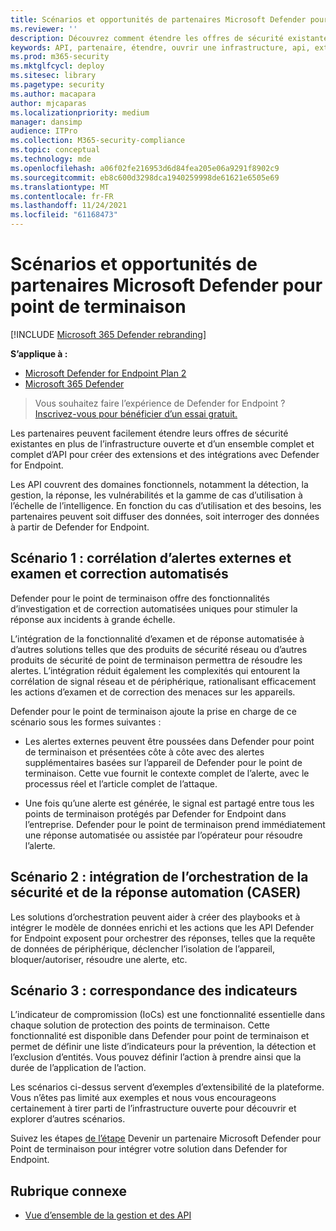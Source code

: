 ```yaml
---
title: Scénarios et opportunités de partenaires Microsoft Defender pour point de terminaison
ms.reviewer: ''
description: Découvrez comment étendre les offres de sécurité existantes en plus de l’infrastructure ouverte et d’un ensemble riche d’API pour créer des extensions et des intégrations avec Microsoft Defender pour endpoint
keywords: API, partenaire, étendre, ouvrir une infrastructure, api, extensions, intégrations, détection, gestion, réponse, vulnérabilités, intelligence
ms.prod: m365-security
ms.mktglfcycl: deploy
ms.sitesec: library
ms.pagetype: security
ms.author: macapara
author: mjcaparas
ms.localizationpriority: medium
manager: dansimp
audience: ITPro
ms.collection: M365-security-compliance
ms.topic: conceptual
ms.technology: mde
ms.openlocfilehash: a06f02fe216953d6d84fea205e06a9291f8902c9
ms.sourcegitcommit: eb8c600d3298dca1940259998de61621e6505e69
ms.translationtype: MT
ms.contentlocale: fr-FR
ms.lasthandoff: 11/24/2021
ms.locfileid: "61168473"
---
```

# <a name="microsoft-defender-for-endpoint-partner-opportunities-and-scenarios"></a>Scénarios et opportunités de partenaires Microsoft Defender pour point de terminaison

[!INCLUDE [Microsoft 365 Defender rebranding](../../includes/microsoft-defender.md)]

**S’applique à :**
- [Microsoft Defender for Endpoint Plan 2](https://go.microsoft.com/fwlink/p/?linkid=2154037)
- [Microsoft 365 Defender](https://go.microsoft.com/fwlink/?linkid=2118804)


> Vous souhaitez faire l’expérience de Defender for Endpoint ? [Inscrivez-vous pour bénéficier d’un essai gratuit.](https://signup.microsoft.com/create-account/signup?products=7f379fee-c4f9-4278-b0a1-e4c8c2fcdf7e&ru=https://aka.ms/MDEp2OpenTrial?ocid=docs-wdatp-exposedapis-abovefoldlink)


Les partenaires peuvent facilement étendre leurs offres de sécurité existantes en plus de l’infrastructure ouverte et d’un ensemble complet et complet d’API pour créer des extensions et des intégrations avec Defender for Endpoint. 

Les API couvrent des domaines fonctionnels, notamment la détection, la gestion, la réponse, les vulnérabilités et la gamme de cas d’utilisation à l’échelle de l’intelligence. En fonction du cas d’utilisation et des besoins, les partenaires peuvent soit diffuser des données, soit interroger des données à partir de Defender for Endpoint. 


## <a name="scenario-1-external-alert-correlation-and-automated-investigation-and-remediation"></a>Scénario 1 : corrélation d’alertes externes et examen et correction automatisés
Defender pour le point de terminaison offre des fonctionnalités d’investigation et de correction automatisées uniques pour stimuler la réponse aux incidents à grande échelle. 

L’intégration de la fonctionnalité d’examen et de réponse automatisée à d’autres solutions telles que des produits de sécurité réseau ou d’autres produits de sécurité de point de terminaison permettra de résoudre les alertes. L’intégration réduit également les complexités qui entourent la corrélation de signal réseau et de périphérique, rationalisant efficacement les actions d’examen et de correction des menaces sur les appareils.

Defender pour le point de terminaison ajoute la prise en charge de ce scénario sous les formes suivantes :

- Les alertes externes peuvent être poussées dans Defender pour point de terminaison et présentées côte à côte avec des alertes supplémentaires basées sur l’appareil de Defender pour le point de terminaison. Cette vue fournit le contexte complet de l’alerte, avec le processus réel et l’article complet de l’attaque.

- Une fois qu’une alerte est générée, le signal est partagé entre tous les points de terminaison protégés par Defender for Endpoint dans l’entreprise. Defender pour le point de terminaison prend immédiatement une réponse automatisée ou assistée par l’opérateur pour résoudre l’alerte.

## <a name="scenario-2-security-orchestration-and-automation-response-soar-integration"></a>Scénario 2 : intégration de l’orchestration de la sécurité et de la réponse automation (CASER)
Les solutions d’orchestration peuvent aider à créer des playbooks et à intégrer le modèle de données enrichi et les actions que les API Defender for Endpoint exposent pour orchestrer des réponses, telles que la requête de données de périphérique, déclencher l’isolation de l’appareil, bloquer/autoriser, résoudre une alerte, etc.

## <a name="scenario-3-indicators-matching"></a>Scénario 3 : correspondance des indicateurs 
L’indicateur de compromission (IoCs) est une fonctionnalité essentielle dans chaque solution de protection des points de terminaison. Cette fonctionnalité est disponible dans Defender pour point de terminaison et permet de définir une liste d’indicateurs pour la prévention, la détection et l’exclusion d’entités. Vous pouvez définir l’action à prendre ainsi que la durée de l’application de l’action.

Les scénarios ci-dessus servent d’exemples d’extensibilité de la plateforme. Vous n’êtes pas limité aux exemples et nous vous encourageons certainement à tirer parti de l’infrastructure ouverte pour découvrir et explorer d’autres scénarios.

Suivez les étapes [de l’étape](get-started-partner-integration.md) Devenir un partenaire Microsoft Defender pour Point de terminaison pour intégrer votre solution dans Defender for Endpoint.

## <a name="related-topic"></a>Rubrique connexe
- [Vue d’ensemble de la gestion et des API](management-apis.md)
